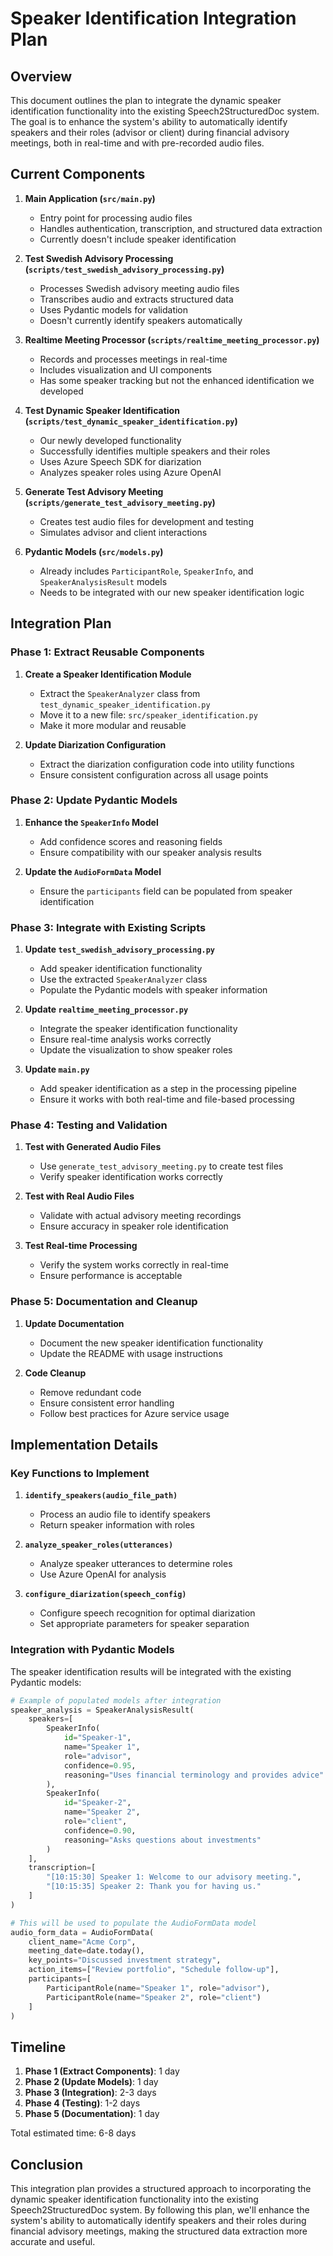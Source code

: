 # Speaker Identification Integration Plan

## Overview

This document outlines the plan to integrate the dynamic speaker identification functionality into the existing Speech2StructuredDoc system. The goal is to enhance the system's ability to automatically identify speakers and their roles (advisor or client) during financial advisory meetings, both in real-time and with pre-recorded audio files.

## Current Components

1. **Main Application (`src/main.py`)**
   - Entry point for processing audio files
   - Handles authentication, transcription, and structured data extraction
   - Currently doesn't include speaker identification

2. **Test Swedish Advisory Processing (`scripts/test_swedish_advisory_processing.py`)**
   - Processes Swedish advisory meeting audio files
   - Transcribes audio and extracts structured data
   - Uses Pydantic models for validation
   - Doesn't currently identify speakers automatically

3. **Realtime Meeting Processor (`scripts/realtime_meeting_processor.py`)**
   - Records and processes meetings in real-time
   - Includes visualization and UI components
   - Has some speaker tracking but not the enhanced identification we developed

4. **Test Dynamic Speaker Identification (`scripts/test_dynamic_speaker_identification.py`)**
   - Our newly developed functionality
   - Successfully identifies multiple speakers and their roles
   - Uses Azure Speech SDK for diarization
   - Analyzes speaker roles using Azure OpenAI

5. **Generate Test Advisory Meeting (`scripts/generate_test_advisory_meeting.py`)**
   - Creates test audio files for development and testing
   - Simulates advisor and client interactions

6. **Pydantic Models (`src/models.py`)**
   - Already includes `ParticipantRole`, `SpeakerInfo`, and `SpeakerAnalysisResult` models
   - Needs to be integrated with our new speaker identification logic

## Integration Plan

### Phase 1: Extract Reusable Components

1. **Create a Speaker Identification Module**
   - Extract the `SpeakerAnalyzer` class from `test_dynamic_speaker_identification.py`
   - Move it to a new file: `src/speaker_identification.py`
   - Make it more modular and reusable

2. **Update Diarization Configuration**
   - Extract the diarization configuration code into utility functions
   - Ensure consistent configuration across all usage points

### Phase 2: Update Pydantic Models

1. **Enhance the `SpeakerInfo` Model**
   - Add confidence scores and reasoning fields
   - Ensure compatibility with our speaker analysis results

2. **Update the `AudioFormData` Model**
   - Ensure the `participants` field can be populated from speaker identification

### Phase 3: Integrate with Existing Scripts

1. **Update `test_swedish_advisory_processing.py`**
   - Add speaker identification functionality
   - Use the extracted `SpeakerAnalyzer` class
   - Populate the Pydantic models with speaker information

2. **Update `realtime_meeting_processor.py`**
   - Integrate the speaker identification functionality
   - Ensure real-time analysis works correctly
   - Update the visualization to show speaker roles

3. **Update `main.py`**
   - Add speaker identification as a step in the processing pipeline
   - Ensure it works with both real-time and file-based processing

### Phase 4: Testing and Validation

1. **Test with Generated Audio Files**
   - Use `generate_test_advisory_meeting.py` to create test files
   - Verify speaker identification works correctly

2. **Test with Real Audio Files**
   - Validate with actual advisory meeting recordings
   - Ensure accuracy in speaker role identification

3. **Test Real-time Processing**
   - Verify the system works correctly in real-time
   - Ensure performance is acceptable

### Phase 5: Documentation and Cleanup

1. **Update Documentation**
   - Document the new speaker identification functionality
   - Update the README with usage instructions

2. **Code Cleanup**
   - Remove redundant code
   - Ensure consistent error handling
   - Follow best practices for Azure service usage

## Implementation Details

### Key Functions to Implement

1. **`identify_speakers(audio_file_path)`**
   - Process an audio file to identify speakers
   - Return speaker information with roles

2. **`analyze_speaker_roles(utterances)`**
   - Analyze speaker utterances to determine roles
   - Use Azure OpenAI for analysis

3. **`configure_diarization(speech_config)`**
   - Configure speech recognition for optimal diarization
   - Set appropriate parameters for speaker separation

### Integration with Pydantic Models

The speaker identification results will be integrated with the existing Pydantic models:

```python
# Example of populated models after integration
speaker_analysis = SpeakerAnalysisResult(
    speakers=[
        SpeakerInfo(
            id="Speaker-1",
            name="Speaker 1",
            role="advisor",
            confidence=0.95,
            reasoning="Uses financial terminology and provides advice"
        ),
        SpeakerInfo(
            id="Speaker-2",
            name="Speaker 2",
            role="client",
            confidence=0.90,
            reasoning="Asks questions about investments"
        )
    ],
    transcription=[
        "[10:15:30] Speaker 1: Welcome to our advisory meeting.",
        "[10:15:35] Speaker 2: Thank you for having us."
    ]
)

# This will be used to populate the AudioFormData model
audio_form_data = AudioFormData(
    client_name="Acme Corp",
    meeting_date=date.today(),
    key_points="Discussed investment strategy",
    action_items=["Review portfolio", "Schedule follow-up"],
    participants=[
        ParticipantRole(name="Speaker 1", role="advisor"),
        ParticipantRole(name="Speaker 2", role="client")
    ]
)
```

## Timeline

1. **Phase 1 (Extract Components)**: 1 day
2. **Phase 2 (Update Models)**: 1 day
3. **Phase 3 (Integration)**: 2-3 days
4. **Phase 4 (Testing)**: 1-2 days
5. **Phase 5 (Documentation)**: 1 day

Total estimated time: 6-8 days

## Conclusion

This integration plan provides a structured approach to incorporating the dynamic speaker identification functionality into the existing Speech2StructuredDoc system. By following this plan, we'll enhance the system's ability to automatically identify speakers and their roles during financial advisory meetings, making the structured data extraction more accurate and useful.
